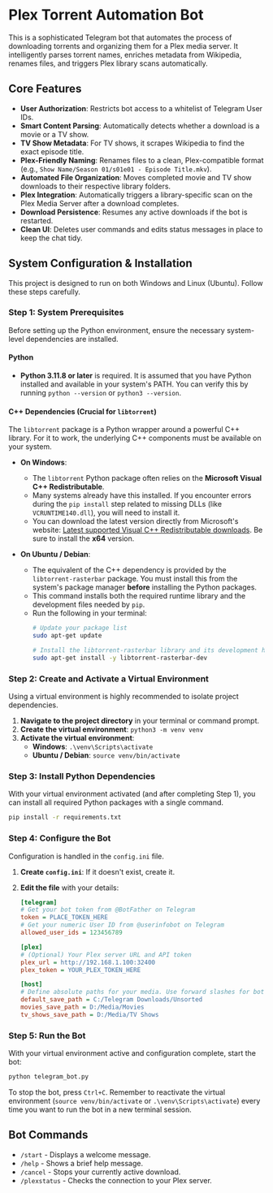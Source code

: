 # Plex Torrent Automation Bot

This is a sophisticated Telegram bot that automates the process of downloading torrents and organizing them for a Plex media server. It intelligently parses torrent names, enriches metadata from Wikipedia, renames files, and triggers Plex library scans automatically.

## Core Features

*   **User Authorization**: Restricts bot access to a whitelist of Telegram User IDs.
*   **Smart Content Parsing**: Automatically detects whether a download is a movie or a TV show.
*   **TV Show Metadata**: For TV shows, it scrapes Wikipedia to find the exact episode title.
*   **Plex-Friendly Naming**: Renames files to a clean, Plex-compatible format (e.g., `Show Name/Season 01/s01e01 - Episode Title.mkv`).
*   **Automated File Organization**: Moves completed movie and TV show downloads to their respective library folders.
*   **Plex Integration**: Automatically triggers a library-specific scan on the Plex Media Server after a download completes.
*   **Download Persistence**: Resumes any active downloads if the bot is restarted.
*   **Clean UI**: Deletes user commands and edits status messages in place to keep the chat tidy.

## System Configuration & Installation

This project is designed to run on both Windows and Linux (Ubuntu). Follow these steps carefully.

### Step 1: System Prerequisites

Before setting up the Python environment, ensure the necessary system-level dependencies are installed.

#### Python
*   **Python 3.11.8 or later** is required. It is assumed that you have Python installed and available in your system's PATH. You can verify this by running `python --version` or `python3 --version`.

#### C++ Dependencies (Crucial for `libtorrent`)
The `libtorrent` package is a Python wrapper around a powerful C++ library. For it to work, the underlying C++ components must be available on your system.

*   **On Windows**:
    *   The `libtorrent` Python package often relies on the **Microsoft Visual C++ Redistributable**.
    *   Many systems already have this installed. If you encounter errors during the `pip install` step related to missing DLLs (like `VCRUNTIME140.dll`), you will need to install it.
    *   You can download the latest version directly from Microsoft's website: [Latest supported Visual C++ Redistributable downloads](https://learn.microsoft.com/en-us/cpp/windows/latest-supported-vc-redist?view=msvc-170). Be sure to install the **x64** version.

*   **On Ubuntu / Debian**:
    *   The equivalent of the C++ dependency is provided by the `libtorrent-rasterbar` package. You must install this from the system's package manager **before** installing the Python packages.
    *   This command installs both the required runtime library and the development files needed by `pip`.
    *   Run the following in your terminal:
        ```bash
        # Update your package list
        sudo apt-get update

        # Install the libtorrent-rasterbar library and its development headers
        sudo apt-get install -y libtorrent-rasterbar-dev
        ```

### Step 2: Create and Activate a Virtual Environment

Using a virtual environment is highly recommended to isolate project dependencies.

1.  **Navigate to the project directory** in your terminal or command prompt.
2.  **Create the virtual environment**: `python3 -m venv venv`
3.  **Activate the virtual environment**:
    *   **Windows**: `.\venv\Scripts\activate`
    *   **Ubuntu / Debian**: `source venv/bin/activate`

### Step 3: Install Python Dependencies

With your virtual environment activated (and after completing Step 1), you can install all required Python packages with a single command.

```bash
pip install -r requirements.txt
```

### Step 4: Configure the Bot

Configuration is handled in the `config.ini` file.

1.  **Create `config.ini`**: If it doesn't exist, create it.
2.  **Edit the file** with your details:

    ```ini
    [telegram]
    # Get your bot token from @BotFather on Telegram
    token = PLACE_TOKEN_HERE
    # Get your numeric User ID from @userinfobot on Telegram
    allowed_user_ids = 123456789

    [plex]
    # (Optional) Your Plex server URL and API token
    plex_url = http://192.168.1.100:32400
    plex_token = YOUR_PLEX_TOKEN_HERE

    [host]
    # Define absolute paths for your media. Use forward slashes for both OSes.
    default_save_path = C:/Telegram Downloads/Unsorted
    movies_save_path = D:/Media/Movies
    tv_shows_save_path = D:/Media/TV Shows
    ```

### Step 5: Run the Bot

With your virtual environment active and configuration complete, start the bot:

```bash
python telegram_bot.py
```

To stop the bot, press `Ctrl+C`. Remember to reactivate the virtual environment (`source venv/bin/activate` or `.\venv\Scripts\activate`) every time you want to run the bot in a new terminal session.

## Bot Commands

*   `/start` - Displays a welcome message.
*   `/help` - Shows a brief help message.
*   `/cancel` - Stops your currently active download.
*   `/plexstatus` - Checks the connection to your Plex server.